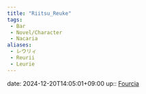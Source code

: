 ```yaml
---
title: "Riitsu_Reuke"
tags:
 - Bar
 - Novel/Character
 - Nacaria
aliases:
 - レウリィ
 - Reurii
 - Leurie
---
```


date: 2024-12-20T14:05:01+09:00
up:: [Fourcia](Fourcia.md)

